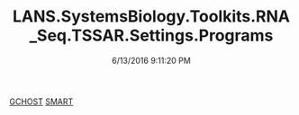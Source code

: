 ﻿---
title: LANS.SystemsBiology.Toolkits.RNA_Seq.TSSAR.Settings.Programs
date: 6/13/2016 9:11:20 PM
---

[GCHOST](T-LANS.SystemsBiology.Toolkits.RNA_Seq.TSSAR.Settings.Programs.GCHOST.html)
[SMART](T-LANS.SystemsBiology.Toolkits.RNA_Seq.TSSAR.Settings.Programs.SMART.html)
